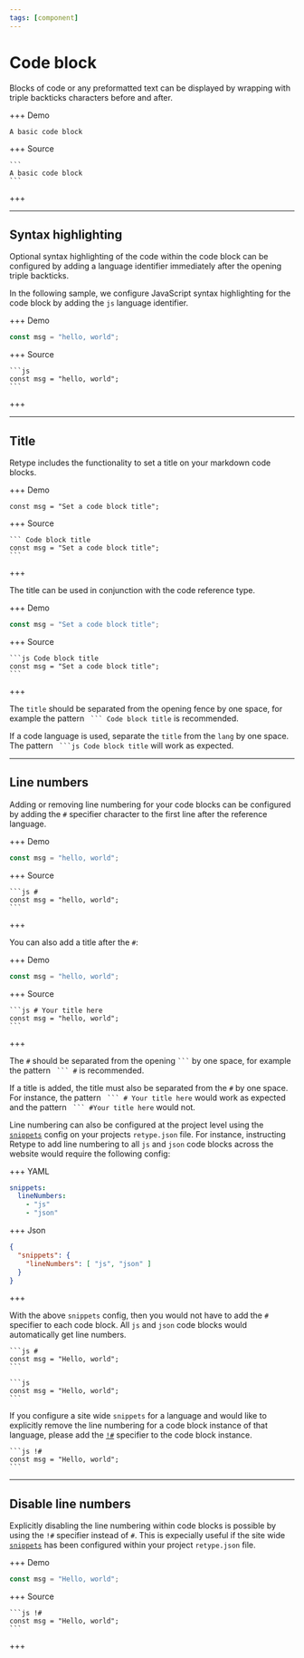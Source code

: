 ```yaml
---
tags: [component]
---
```

# Code block

Blocks of code or any preformatted text can be displayed by wrapping with triple backticks characters before and after.

+++ Demo
```
A basic code block
```
+++ Source
~~~
```
A basic code block
```
~~~
+++

---

## Syntax highlighting

Optional syntax highlighting of the code within the code block can be configured by adding a language identifier immediately after the opening triple backticks.

In the following sample, we configure JavaScript syntax highlighting for the code block by adding the `js` language identifier.

+++ Demo
```js
const msg = "hello, world";
```
+++ Source
~~~
```js
const msg = "hello, world";
```
~~~
+++

---

## Title

Retype includes the functionality to set a title on your markdown code blocks.

+++ Demo
``` Code block title
const msg = "Set a code block title";
```
+++ Source
~~~
``` Code block title
const msg = "Set a code block title";
```
~~~
+++

The title can be used in conjunction with the code reference type.

+++ Demo
```js Code block title
const msg = "Set a code block title";
```
+++ Source
~~~
```js Code block title
const msg = "Set a code block title";
```
~~~
+++

The `title` should be separated from the opening fence by one space, for example the pattern `` ``` Code block title`` is recommended.

If a code language is used, separate the `title` from the `lang` by one space. The pattern `` ```js Code block title`` will work as expected.

---

## Line numbers

Adding or removing line numbering for your code blocks can be configured by adding the `#` specifier character to the first line after the reference language.

+++ Demo
```js #
const msg = "hello, world";
```
+++ Source
~~~
```js #
const msg = "hello, world";
```
~~~
+++

You can also add a title after the `#`:

+++ Demo
```js # Your title here
const msg = "hello, world";
```
+++ Source
~~~
```js # Your title here
const msg = "hello, world";
```
~~~
+++

The `#` should be separated from the opening `` ``` `` by one space, for example the pattern  `` ``` #`` is recommended.

If a title is added, the title must also be separated from the `#` by one space. For instance, the pattern `` ``` # Your title here`` would work as expected and the pattern `` ``` #Your title here`` would not.

Line numbering can also be configured at the project level using the [`snippets`](../configuration/project.md#snippets) config on your projects `retype.json` file. For instance, instructing Retype to add line numbering to all `js` and `json` code blocks across the website would require the following config:

+++ YAML
```yml
snippets:
  lineNumbers:
    - "js"
    - "json"
```
+++ Json
```json
{
  "snippets": {
    "lineNumbers": [ "js", "json" ]
  }
}
```
+++

With the above `snippets` config, then you would not have to add the `#` specifier to each code block. All `js` and `json` code blocks would automatically get line numbers.

~~~ Without `snippets` config
```js #
const msg = "Hello, world";
```
~~~

~~~ With `snippets` config
```js
const msg = "Hello, world";
```
~~~

If you configure a site wide `snippets` for a language and would like to explicitly remove the line numbering for a code block instance of that language, please add the [`!#`](#disable-line-numbers) specifier to the code block instance.

~~~ Remove line numbers if `snippets` config
```js !#
const msg = "Hello, world";
```
~~~

---

## Disable line numbers

Explicitly disabling the line numbering within code blocks is possible by using the `!#` specifier instead of `#`. This is expecially useful if the site wide [`snippets`](http://localhost:5000/configuration/project/#snippets) has been configured within your project `retype.json` file.

+++ Demo
```js !#
const msg = "Hello, world";
```
+++ Source
~~~
```js !#
const msg = "Hello, world";
```
~~~
+++
